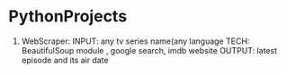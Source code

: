 # PythonProjects
1. WebScraper: 
INPUT: any tv series name(any language
TECH: BeautifulSoup module , google search, imdb website
OUTPUT: latest episode and its air date
               
